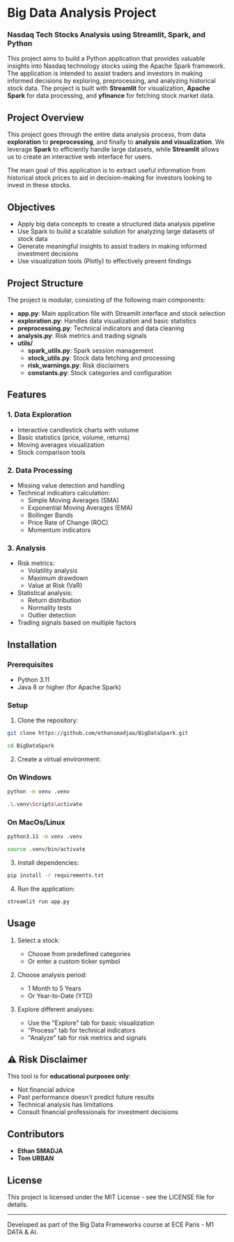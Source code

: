 # Big Data Analysis Project

### Nasdaq Tech Stocks Analysis using Streamlit, Spark, and Python

This project aims to build a Python application that provides valuable insights into Nasdaq technology stocks using the Apache Spark framework. The application is intended to assist traders and investors in making informed decisions by exploring, preprocessing, and analyzing historical stock data. The project is built with **Streamlit** for visualization, **Apache Spark** for data processing, and **yfinance** for fetching stock market data.

## Project Overview

This project goes through the entire data analysis process, from data **exploration** to **preprocessing**, and finally to **analysis and visualization**. We leverage **Spark** to efficiently handle large datasets, while **Streamlit** allows us to create an interactive web interface for users.

The main goal of this application is to extract useful information from historical stock prices to aid in decision-making for investors looking to invest in these stocks.

## Objectives

- Apply big data concepts to create a structured data analysis pipeline
- Use Spark to build a scalable solution for analyzing large datasets of stock data
- Generate meaningful insights to assist traders in making informed investment decisions
- Use visualization tools (Plotly) to effectively present findings

## Project Structure

The project is modular, consisting of the following main components:

- **app.py**: Main application file with Streamlit interface and stock selection
- **exploration.py**: Handles data visualization and basic statistics
- **preprocessing.py**: Technical indicators and data cleaning
- **analysis.py**: Risk metrics and trading signals
- **utils/**
  - **spark_utils.py**: Spark session management
  - **stock_utils.py**: Stock data fetching and processing
  - **risk_warnings.py**: Risk disclaimers
  - **constants.py**: Stock categories and configuration

## Features

### 1. Data Exploration
- Interactive candlestick charts with volume
- Basic statistics (price, volume, returns)
- Moving averages visualization
- Stock comparison tools

### 2. Data Processing
- Missing value detection and handling
- Technical indicators calculation:
  - Simple Moving Averages (SMA)
  - Exponential Moving Averages (EMA)
  - Bollinger Bands
  - Price Rate of Change (ROC)
  - Momentum indicators

### 3. Analysis
- Risk metrics:
  - Volatility analysis
  - Maximum drawdown
  - Value at Risk (VaR)
- Statistical analysis:
  - Return distribution
  - Normality tests
  - Outlier detection
- Trading signals based on multiple factors

## Installation

### Prerequisites
- Python 3.11
- Java 8 or higher (for Apache Spark)

### Setup

1. Clone the repository:
```bash
git clone https://github.com/ethansmadjaa/BigDataSpark.git
````
```bash
cd BigDataSpark
```

2. Create a virtual environment:
### On Windows
```bash
python -m venv .venv
```
```Bash
.\.venv\Scripts\activate
```

### On MacOs/Linux
```bash
python3.11 -m venv .venv
```
```Bash
source .venv/bin/activate
```

3. Install dependencies:
```bash
pip install -r requirements.txt
```

4. Run the application:
```bash
streamlit run app.py
```

## Usage

1. Select a stock:
   - Choose from predefined categories
   - Or enter a custom ticker symbol

2. Choose analysis period:
   - 1 Month to 5 Years
   - Or Year-to-Date (YTD)

3. Explore different analyses:
   - Use the "Explore" tab for basic visualization
   - "Process" tab for technical indicators
   - "Analyze" tab for risk metrics and signals

## ⚠️ Risk Disclaimer

This tool is for **educational purposes only**:
- Not financial advice
- Past performance doesn't predict future results
- Technical analysis has limitations
- Consult financial professionals for investment decisions

## Contributors

- **Ethan SMADJA**
- **Tom URBAN**

## License

This project is licensed under the MIT License - see the LICENSE file for details.

---

Developed as part of the Big Data Frameworks course at ECE Paris - M1 DATA & AI.
